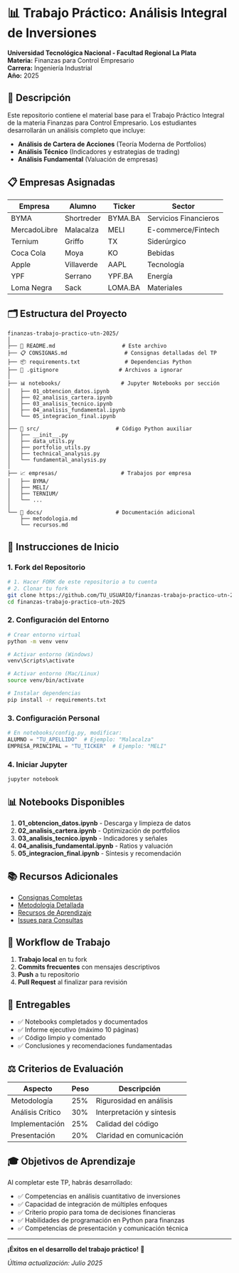 # 📊 Trabajo Práctico: Análisis Integral de Inversiones

**Universidad Tecnológica Nacional - Facultad Regional La Plata**  
**Materia:** Finanzas para Control Empresario  
**Carrera:** Ingeniería Industrial  
**Año:** 2025  

## 🎯 Descripción

Este repositorio contiene el material base para el Trabajo Práctico Integral de la materia Finanzas para Control Empresario. Los estudiantes desarrollarán un análisis completo que incluye:

- **Análisis de Cartera de Acciones** (Teoría Moderna de Portfolios)
- **Análisis Técnico** (Indicadores y estrategias de trading)
- **Análisis Fundamental** (Valuación de empresas)

## 📋 Empresas Asignadas

| Empresa | Alumno | Ticker | Sector |
|---------|--------|--------|--------|
| BYMA | Shortreder | BYMA.BA | Servicios Financieros |
| MercadoLibre | Malacalza | MELI | E-commerce/Fintech |
| Ternium | Griffo | TX | Siderúrgico |
| Coca Cola | Moya | KO | Bebidas |
| Apple | Villaverde | AAPL | Tecnología |
| YPF | Serrano | YPF.BA | Energía |
| Loma Negra | Sack | LOMA.BA | Materiales |

## 🗂️ Estructura del Proyecto

```
finanzas-trabajo-practico-utn-2025/
│
├── 📄 README.md                     # Este archivo
├── 📋 CONSIGNAS.md                  # Consignas detalladas del TP
├── 📦 requirements.txt              # Dependencias Python
├── 🚫 .gitignore                   # Archivos a ignorar
│
├── 📊 notebooks/                   # Jupyter Notebooks por sección
│   ├── 01_obtencion_datos.ipynb
│   ├── 02_analisis_cartera.ipynb
│   ├── 03_analisis_tecnico.ipynb
│   ├── 04_analisis_fundamental.ipynb
│   └── 05_integracion_final.ipynb
│
├── 🐍 src/                        # Código Python auxiliar
│   ├── __init__.py
│   ├── data_utils.py
│   ├── portfolio_utils.py
│   ├── technical_analysis.py
│   └── fundamental_analysis.py
│
├── 📈 empresas/                    # Trabajos por empresa
│   ├── BYMA/
│   ├── MELI/
│   ├── TERNIUM/
│   └── ...
│
└── 📝 docs/                       # Documentación adicional
    ├── metodologia.md
    └── recursos.md
```

## 🚀 Instrucciones de Inicio

### 1. Fork del Repositorio
```bash
# 1. Hacer FORK de este repositorio a tu cuenta
# 2. Clonar tu fork
git clone https://github.com/TU_USUARIO/finanzas-trabajo-practico-utn-2025.git
cd finanzas-trabajo-practico-utn-2025
```

### 2. Configuración del Entorno
```bash
# Crear entorno virtual
python -m venv venv

# Activar entorno (Windows)
venv\Scripts\activate

# Activar entorno (Mac/Linux)
source venv/bin/activate

# Instalar dependencias
pip install -r requirements.txt
```

### 3. Configuración Personal
```python
# En notebooks/config.py, modificar:
ALUMNO = "TU_APELLIDO"  # Ejemplo: "Malacalza"
EMPRESA_PRINCIPAL = "TU_TICKER"  # Ejemplo: "MELI"
```

### 4. Iniciar Jupyter
```bash
jupyter notebook
```

## 📊 Notebooks Disponibles

1. **01_obtencion_datos.ipynb** - Descarga y limpieza de datos
2. **02_analisis_cartera.ipynb** - Optimización de portfolios
3. **03_analisis_tecnico.ipynb** - Indicadores y señales
4. **04_analisis_fundamental.ipynb** - Ratios y valuación
5. **05_integracion_final.ipynb** - Síntesis y recomendación

## 📚 Recursos Adicionales

- [Consignas Completas](CONSIGNAS.md)
- [Metodología Detallada](docs/metodologia.md)
- [Recursos de Aprendizaje](docs/recursos.md)
- [Issues para Consultas](https://github.com/nfelix23/finanzas-trabajo-practico-utn-2025/issues)

## 🔄 Workflow de Trabajo

1. **Trabajo local** en tu fork
2. **Commits frecuentes** con mensajes descriptivos
3. **Push** a tu repositorio
4. **Pull Request** al finalizar para revisión

## 📝 Entregables

- ✅ Notebooks completados y documentados
- ✅ Informe ejecutivo (máximo 10 páginas)
- ✅ Código limpio y comentado
- ✅ Conclusiones y recomendaciones fundamentadas

## ⚖️ Criterios de Evaluación

| Aspecto | Peso | Descripción |
|---------|------|-------------|
| Metodología | 25% | Rigurosidad en análisis |
| Análisis Crítico | 30% | Interpretación y síntesis |
| Implementación | 25% | Calidad del código |
| Presentación | 20% | Claridad en comunicación |

## 🎓 Objetivos de Aprendizaje

Al completar este TP, habrás desarrollado:

- ✅ Competencias en análisis cuantitativo de inversiones
- ✅ Capacidad de integración de múltiples enfoques
- ✅ Criterio propio para toma de decisiones financieras
- ✅ Habilidades de programación en Python para finanzas
- ✅ Competencias de presentación y comunicación técnica

---

**¡Éxitos en el desarrollo del trabajo práctico!** 🚀

*Última actualización: Julio 2025*
